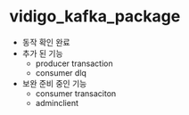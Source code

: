 # vidigo_kafka_package


- 동작 확인 완료
- 추가 된 기능
  - producer transaction
  - consumer dlq
- 보완 준비 중인 기능
  - consumer transaciton
  - adminclient
